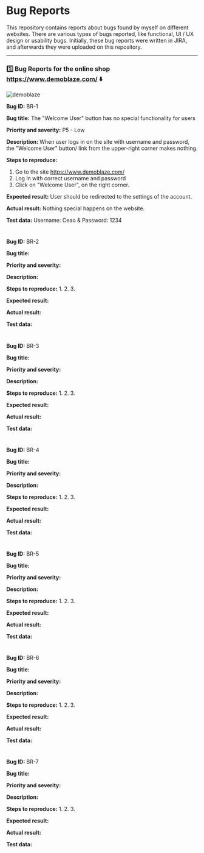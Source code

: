 # Bug Reports
This repository contains reports about bugs found by myself on different websites. There are various types of bugs reported, like functional, UI / UX design or usability bugs. Initially, these bug reports were written in JIRA, and afterwards they were uploaded on this repository.

------

### :one: Bug Reports for the online shop https://www.demoblaze.com/ :arrow_down:
![demoblaze](https://user-images.githubusercontent.com/115346533/205309277-e4a57786-92f6-4ea2-a86f-328b783bb973.jpg)



**Bug ID:** BR-1

**Bug title:** The "Welcome User" button has no special functionality for users

**Priority and severity:** P5 - Low

**Description:** When user logs in on the site with username and password, the "Welcome User" button/ link from the upper-right corner makes nothing.

**Steps to reproduce:**
1. Go to the site https://www.demoblaze.com/
2. Log in with correct username and password
3. Click on "Welcome User", on the right corner.

**Expected result:** User should be redirected to the settings of the account.

**Actual result:** Nothing special happens on the website.

**Test data:** Username: Ceao & Password: 1234

#


**Bug ID:** BR-2

**Bug title:**

**Priority and severity:**

**Description:** 

**Steps to reproduce:**
1. 
2. 
3.

**Expected result:** 

**Actual result:** 

**Test data:** 

#


**Bug ID:** BR-3

**Bug title:**

**Priority and severity:**

**Description:** 

**Steps to reproduce:**
1. 
2. 
3.

**Expected result:** 

**Actual result:** 

**Test data:** 

#


**Bug ID:** BR-4

**Bug title:**

**Priority and severity:**

**Description:** 

**Steps to reproduce:**
1. 
2. 
3.

**Expected result:** 

**Actual result:** 

**Test data:** 

#


**Bug ID:** BR-5

**Bug title:**

**Priority and severity:**

**Description:** 

**Steps to reproduce:**
1. 
2. 
3.

**Expected result:** 

**Actual result:** 

**Test data:** 

#


**Bug ID:** BR-6

**Bug title:**

**Priority and severity:**

**Description:** 

**Steps to reproduce:**
1. 
2. 
3.

**Expected result:** 

**Actual result:** 

**Test data:** 

#


**Bug ID:** BR-7

**Bug title:**

**Priority and severity:**

**Description:** 

**Steps to reproduce:**
1. 
2. 
3.

**Expected result:** 

**Actual result:** 

**Test data:** 

#
